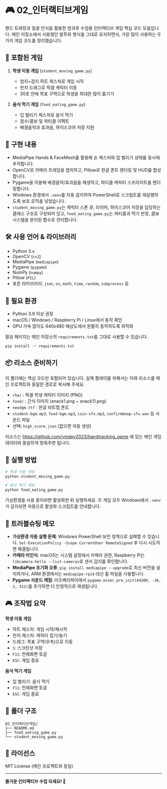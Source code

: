 # 🎮 02_인터랙티브게임

핸드 트래킹과 얼굴 인식을 활용한 방과후 수업용 인터랙티브 게임 핵심 코드 모음입니다. 메인 저장소에서 사용했던 말투와 형식을 그대로 유지하면서, 가장 많이 사용하는 두 가지 게임 코드를 정리했습니다.

## 🎯 포함된 게임

1. **학생 이동 게임** (`student_moving_game.py`)
   - 엄지+검지 하트 제스처로 게임 시작
   - 핀치 드래그로 픽셀 캐릭터 이동
   - 30초 안에 목표 구역으로 학생을 최대한 많이 옮기기

2. **음식 먹기 게임** (`food_eating_game.py`)
   - 입 벌리기 제스처로 음식 먹기
   - 점수/콤보 및 파티클 이펙트
   - 배경음악과 효과음, 하이스코어 저장 지원

## 🧠 구현 내용

- MediaPipe Hands & FaceMesh를 활용해 손 제스처와 입 벌리기 상태를 동시에 추적합니다.
- OpenCV로 카메라 프레임을 캡처하고, Pillow로 한글 폰트 렌더링 및 HUD를 합성합니다.
- Pygame을 이용해 배경음악/효과음을 재생하고, 파티클·캐릭터 스프라이트를 렌더링합니다.
- Windows 환경에서 `.venv`를 자동 감지하여 PowerShell로 스크립트를 재실행하도록 보조 로직을 넣었습니다.
- `student_moving_game.py`는 캐릭터 스폰 큐, 타이머, 하이스코어 저장을 담당하는 클래스 구조로 구성되어 있고, `food_eating_game.py`는 파티클과 먹기 판정, 콤보 시스템을 분리된 함수로 관리합니다.

## 🛠 사용 언어 & 라이브러리

- Python 3.x
- OpenCV (`cv2`)
- MediaPipe (`mediapipe`)
- Pygame (`pygame`)
- NumPy (`numpy`)
- Pillow (`PIL`)
- 표준 라이브러리: `json`, `os`, `math`, `time`, `random`, `subprocess` 등

## 🧰 필요 환경

- Python 3.9 이상 권장
- macOS / Windows / Raspberry Pi / Linux에서 동작 확인
- GPU 가속 없이도 640x480 해상도에서 원활히 동작하도록 최적화

필요 패키지는 메인 저장소의 `requirements.txt`를 그대로 사용할 수 있습니다.

```bash
pip install -r requirements.txt
```

## 📦 리소스 준비하기

이 폴더에는 핵심 코드만 포함되어 있습니다. 실제 플레이를 위해서는 아래 리소스를 메인 프로젝트와 동일한 경로로 복사해 주세요.

- `cha/` : 픽셀 학생 캐릭터 이미지 (PNG)
- `food/` : 간식 이미지 (snack1.png ~ snack11.png)
- `neodgm.ttf` : 한글 비트맵 폰트
- `student-bgm.mp3`, `food-bgm.mp3`, `coin-sfx.mp3`, `confirmbeep-sfx.wav` 등 사운드 파일
- 선택: `high_score.json` (없으면 자동 생성)

리소스는 https://github.com/ymdev2023/handtracking_game 에 있는 메인 게임 데이터와 동일하게 맞춰주면 됩니다.

## 🚀 실행 방법

```bash
# 학생 이동 게임
python student_moving_game.py

# 음식 먹기 게임
python food_eating_game.py
```

가상환경을 사용 중이라면 활성화한 뒤 실행하세요. 두 게임 모두 Windows에서 `.venv`가 감지되면 자동으로 활성화 스크립트를 안내합니다.

## 🧩 트러블슈팅 메모

- **가상환경 자동 실행 문제**: Windows PowerShell 보안 정책으로 실패할 수 있습니다. `Set-ExecutionPolicy -Scope CurrentUser RemoteSigned` 후 다시 시도하면 해결됩니다.
- **카메라 미인식**: macOS는 시스템 설정에서 카메라 권한, Raspberry Pi는 `libcamera-hello --list-cameras`로 센서 감지를 확인합니다.
- **MediaPipe 초기화 오류**: `pip install mediapipe --upgrade`로 최신 버전을 설치하거나, ARM 환경에서는 `mediapipe-rpi4` 대신 휠 파일을 사용합니다.
- **Pygame 사운드 깨짐**: 라즈베리파이에서 `pygame.mixer.pre_init(44100, -16, 2, 512)`를 추가하면 더 안정적으로 재생됩니다.

## 🎮 조작법 요약

**학생 이동 게임**
- 하트 제스처: 게임 시작/재시작
- 핀치 제스처: 캐릭터 집기/놓기
- 드래그: 목표 구역(우측)으로 이동
- `S`: 스크린샷 저장
- `F11`: 전체화면 토글
- `ESC`: 게임 종료

**음식 먹기 게임**
- 입 벌리기: 음식 먹기
- `F11`: 전체화면 토글
- `ESC`: 게임 종료

## 📁 폴더 구조

```
02_인터랙티브게임/
├── README.md
├── food_eating_game.py
└── student_moving_game.py
```

## 📄 라이선스

MIT License (메인 프로젝트와 동일)

---

**즐거운 인터랙티브 수업 되세요! 🎉**
